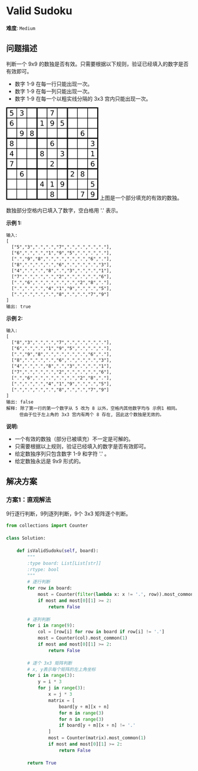 # Valid Sudoku

**难度**: `Medium`


## 问题描述

判断一个 9x9 的数独是否有效。只需要根据以下规则，验证已经填入的数字是否有效即可。

- 数字 1-9 在每一行只能出现一次。
- 数字 1-9 在每一列只能出现一次。
- 数字 1-9 在每一个以粗实线分隔的 3x3 宫内只能出现一次。

![示例图](https://raw.githubusercontent.com/garenchan/daily-code/master/docs/pics/question_36.png)
上图是一个部分填充的有效的数独。

数独部分空格内已填入了数字，空白格用 '.' 表示。

**示例 1:**

    输入:
    [
      ["5","3",".",".","7",".",".",".","."],
      ["6",".",".","1","9","5",".",".","."],
      [".","9","8",".",".",".",".","6","."],
      ["8",".",".",".","6",".",".",".","3"],
      ["4",".",".","8",".","3",".",".","1"],
      ["7",".",".",".","2",".",".",".","6"],
      [".","6",".",".",".",".","2","8","."],
      [".",".",".","4","1","9",".",".","5"],
      [".",".",".",".","8",".",".","7","9"]
    ]
    输出: true

**示例 2:**

    输入:
    [
      ["8","3",".",".","7",".",".",".","."],
      ["6",".",".","1","9","5",".",".","."],
      [".","9","8",".",".",".",".","6","."],
      ["8",".",".",".","6",".",".",".","3"],
      ["4",".",".","8",".","3",".",".","1"],
      ["7",".",".",".","2",".",".",".","6"],
      [".","6",".",".",".",".","2","8","."],
      [".",".",".","4","1","9",".",".","5"],
      [".",".",".",".","8",".",".","7","9"]
    ]
    输出: false
    解释: 除了第一行的第一个数字从 5 改为 8 以外，空格内其他数字均与 示例1 相同。
         但由于位于左上角的 3x3 宫内有两个 8 存在, 因此这个数独是无效的。

**说明:**

- 一个有效的数独（部分已被填充）不一定是可解的。
- 只需要根据以上规则，验证已经填入的数字是否有效即可。
- 给定数独序列只包含数字 1-9 和字符 '.' 。
- 给定数独永远是 9x9 形式的。


## 解决方案

### 方案1：直观解法

9行逐行判断，9列逐列判断，9个 3x3 矩阵逐个判断。

```python
from collections import Counter

class Solution:

    def isValidSudoku(self, board):
        """
        :type board: List[List[str]]
        :rtype: bool
        """
        # 逐行判断
        for row in board:
            most = Counter(filter(lambda x: x != '.', row)).most_common(1)
            if most and most[0][1] >= 2:
                return False

        # 逐列判断
        for i in range(9):
            col = [row[i] for row in board if row[i] != '.']
            most = Counter(col).most_common(1)
            if most and most[0][1] >= 2:
                return False

        # 逐个 3x3 矩阵判断
        # x, y表示每个矩阵的左上角坐标
        for i in range(3):
            y = i * 3
            for j in range(3):
                x = j * 3
                matrix = [
                    board[y + m][x + n]
                    for m in range(3)
                    for n in range(3)
                    if board[y + m][x + n] != '.'
                ]
                most = Counter(matrix).most_common(1)
                if most and most[0][1] >= 2:
                    return False

        return True
```
